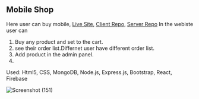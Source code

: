 ## Mobile Shop
Here user can buy mobile, [Live Site](https://mobile-store-ddad2.web.app/), [Client Repo](https://github.com/shakibshalim2/Mobile-shop), [Server Repo](https://github.com/shakibshalim2/mobile-store-server)
In the webiste user can

1. Buy any product and set to the cart.
2. see their order list.Differnet user have different order list.
3. Add product in the admin panel.
4. 
Used: Html5, CSS, MongoDB, Node.js, Express.js, Bootstrap, React, Firebase

![Screenshot (151)](https://user-images.githubusercontent.com/76786635/116719985-7d5d0400-a9fd-11eb-8c9f-d75f9ebf6960.png)
